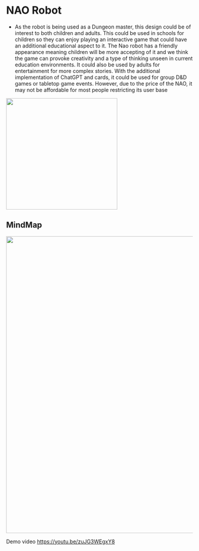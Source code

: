# NAO Robot


- As the robot is being used as a Dungeon master, this design could be of interest to both children and adults. This could be used in schools for children so they can enjoy playing an interactive game that could have an additional educational aspect to it. The Nao robot has a friendly appearance meaning children will be more accepting of it and we think the game can provoke creativity and a type of thinking unseen in current education environments. It could also be used by adults for entertainment for more complex stories. With the additional implementation of ChatGPT and cards, it could be used for group D&D games or tabletop game events. However, due to the price of the NAO, it may not be affordable for most people restricting its user base
  
<img src="https://github.com/SahilRaut/UWE_NaoRobot/assets/66782904/9831e54e-428f-4b60-95ce-c2bce6cc690d" width="300">


## MindMap
<img src="https://github.com/SahilRaut/UWE_NaoRobot/assets/66782904/21903949-5cca-4256-a49f-eac0c0512739" width="800">

Demo video
https://youtu.be/zuJG3WEgxY8






